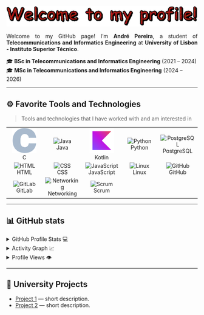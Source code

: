 <img src="https://github.com/zPereiraa/zPereiraa/blob/main/WelcomeToMyProfile.gif" alt="👋 Hi there! I'm André" title="👋 Hi there! I'm André"/>
<div align="justify">

<!--
<a href="https://www.linkedin.com/in/your-linkedin/">
<img src="https://img.shields.io/badge/Linkedin-%231DA1F2.svg?style=for-the-badge&logo=Linkedin&logoColor=white">
</a>
&nbsp;&nbsp;&nbsp;&nbsp;&nbsp;&nbsp;&nbsp;&nbsp;
<a href="mailto:andre.aguiar.pereira@tecnico.ulisboa.pt">
<img src="https://img.shields.io/badge/Email-D14836?style=for-the-badge&logo=gmail&logoColor=white">
</a>
-->

</div>

<p></p>
<p align="justify">
Welcome to my GitHub page! I’m <b>André Pereira</b>, a student of <b>Telecommunications and Informatics Engineering</b> at <b>University of Lisbon - Instituto Superior Técnico</b>.<br>

🎓 <b>BSc in Telecommunications and Informatics Engineering</b> (2021 – 2024) <br>
🎓 <b>MSc in Telecommunications and Informatics Engineering</b> (2024 – 2026)
</p>

---

## ⚙️ Favorite Tools and Technologies 

> Tools and technologies that I have worked with and am interested in

<table>
  <tr>
    <td align="center" width="96">
        <img src="https://raw.githubusercontent.com/devicons/devicon/master/icons/c/c-original.svg" alt="C" width="65" height="65" />
      <br>C
    </td>
    <td align="center" width="96">
        <img src="https://techstack-generator.vercel.app/java-icon.svg" alt="Java" width="65" height="65" />
      <br>Java
    </td>
    <td align="center" width="96">
        <img src="https://raw.githubusercontent.com/devicons/devicon/master/icons/kotlin/kotlin-original.svg" alt="Kotlin" width="65" height="65" />
      <br>Kotlin
    </td>
    <td align="center" width="96">
        <img src="https://techstack-generator.vercel.app/python-icon.svg" alt="Python" width="65" height="65" />
      <br>Python
    </td>
    <td align="center" width="96">
        <img src="https://skillicons.dev/icons?i=postgres" width="48" height="48" alt="PostgreSQL" />
      <br>PostgreSQL
    </td>
  </tr>
  <tr>
    <td align="center" width="96">
        <img src="https://skillicons.dev/icons?i=html" width="48" height="48" alt="HTML" />
      <br>HTML
    </td>
    <td align="center" width="96">
        <img src="https://skillicons.dev/icons?i=css" width="48" height="48" alt="CSS" />
      <br>CSS
    </td>
    <td align="center" width="96">
        <img src="https://techstack-generator.vercel.app/js-icon.svg" alt="JavaScript" width="65" height="65" />
      <br>JavaScript
    </td>
    <td align="center" width="96">
        <img src="https://skillicons.dev/icons?i=linux" width="48" height="48" alt="Linux" />
      <br>Linux
    </td>
    <td align="center" width="96">
        <img src="https://techstack-generator.vercel.app/github-icon.svg" width="65" height="65" alt="GitHub" />
      <br>GitHub
    </td>
  </tr>
  <tr>
    <td align="center" width="96">
        <img src="https://skillicons.dev/icons?i=gitlab" width="48" height="48" alt="GitLab" />
      <br>GitLab
    </td>
    <td align="center" width="96">
        <img src="https://img.icons8.com/color/48/network-card.png" width="48" height="48" alt="Networking" />
      <br>Networking
    </td>
    <td align="center" width="96">
        <img src="https://img.icons8.com/external-flaticons-lineal-color-flat-icons/64/000000/external-scrum-agile-flaticons-lineal-color-flat-icons.png" width="48" height="48" alt="Scrum" />
      <br>Scrum
    </td>
  </tr>
</table>

---

## 📊 GitHub stats

<details>
  <summary>GitHub Profile Stats 💻</summary>
  <br/>
    <a href="https://github.com/anuraghazra/github-readme-stats">
      <img alt="André's Github Stats" src="https://github-readme-stats.vercel.app/api/?username=zPereiraa&show_icons=true&count_private=true&theme=default&hide_border=true" height="192px"/>
    </a>
    <a href="https://github.com/anuraghazra/github-readme-stats">
      <img alt="André's Top Languages" src="https://github-readme-stats.vercel.app/api/top-langs/?username=zPereiraa&langs_count=8&layout=compact&theme=default&hide_border=true" height="192px"/>
    </a>
  <br/>
</details>

<details>
  <summary>Activity Graph 📈</summary>
  <br/>
  <img src="https://github-readme-activity-graph.vercel.app/graph?username=zPereiraa&bg_color=ffffff&color=000000&line=04e61b&point=403d3d&area=true&hide_border=true"/>
</details>

<details>
  <summary>Profile Views 👁️</summary>
  <br/>
  <img src="https://komarev.com/ghpvc/?username=zPereiraa&label=PROFILE+VIEWS&style=for-the-badge&color=brightgreen">
</details>

---

## 🚀 University Projects

- [Project 1](#) — short description.
- [Project 2](#) — short description.
